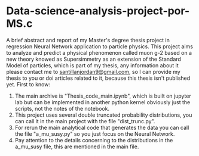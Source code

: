 # Data-science-analysis-project-por-MS.c
A brief abstract and report of my Master's degree thesis project in regression Neural Network application to particle physics.
This project aims to analyze and predict a physical phenomenon called muon g-2 based on a new theory knowed as Supersimmetry as an extension of the Standard Model of particles, which is part of my thesis, any information about it please contact me to santillanjordan9@gmail.com, so I can provide my thesis to you or doi articles related to it, because this thesis isn't published yet.
First to know:
1. The main archive is "Thesis_code_main.ipynb", which is built on jupyter lab but can be implemented in another python kernel obviously just the scripts, not the notes of the notebook.
2. This project uses several double truncated  probability distributions, you can call it in the main project with the file "dist_trunc.py".
3. For rerun the main analytical code that generates the data you can call the file "a_mu_susy.py" so you just focus on the Neural Network.
4. Pay attention to the details concerning to the distributions in the a_mu_susy file, this are mentioned in the main file.

